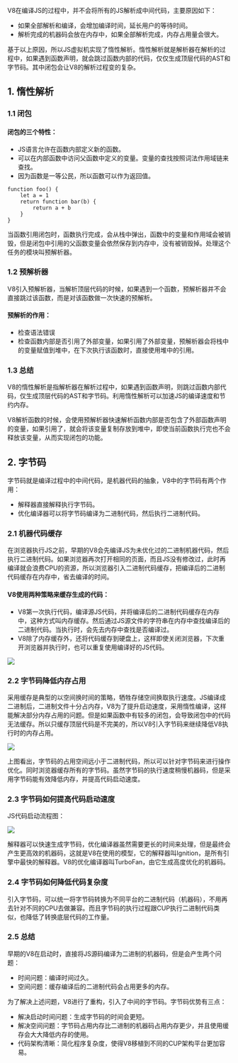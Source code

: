 V8在编译JS的过程中，并不会将所有的JS解析成中间代码，主要原因如下：

- 如果全部解析和编译，会增加编译时间，延长用户的等待时间。
- 解析完成的机器码会放在内存中，如果全部解析完成，内存占用量会很大。

基于以上原因，所以JS虚拟机实现了惰性解析。惰性解析就是解析器在解析的过程中，如果遇到函数声明，就会跳过函数内部的代码，仅仅生成顶层代码的AST和字节码。其中闭包会让V8的解析过程变的复杂。

## 1. 惰性解析

### 1.1 闭包

#### 闭包的三个特性：

- JS语言允许在函数内部定义新的函数。
- 可以在内部函数中访问父函数中定义的变量。变量的查找按照词法作用域链来查找。
- 因为函数是一等公民，所以函数可以作为返回值。

```
function foo() {
	let a = 1
    return function bar(b) {
    	return a + b
    }
}
```


当函数引用闭包时，函数执行完成，会从栈中弹出，函数中的变量和作用域会被销毁，但是闭包中引用的父函数变量会依然保存到内存中，没有被销毁掉。处理这个任务的模块叫预解析器。

### 1.2 预解析器

V8引入预解析器，当解析顶层代码的时候，如果遇到一个函数，预解析器并不会直接跳过该函数，而是对该函数做一次快速的预解析。

#### 预解析的作用：

- 检查语法错误
- 检查函数内部是否引用了外部变量，如果引用了外部变量，预解析器会将栈中的变量赋值到堆中，在下次执行该函数时，直接使用堆中的引用。

### 1.3 总结

V8的惰性解析是指解析器在解析过程中，如果遇到函数声明，则跳过函数内部代码，仅生成顶层代码的AST和字节码。利用惰性解析可以加速JS的编译速度和节约内存。

V8解析函数的时候，会使用预解析器快速解析函数内部是否包含了外部函数声明的变量，如果引用了，就会将该变量复制存放到堆中，即使当前函数执行完也不会释放该变量，从而实现闭包的功能。

## 2. 字节码

字节码就是编译过程中的中间代码，是机器代码的抽象，V8中的字节码有两个作用：

- 解释器直接解释执行字节码。
- 优化编译器可以将字节码编译为二进制代码，然后执行二进制代码。

### 2.1 机器代码缓存

在浏览器执行JS之前，早期的V8会先编译JS为未优化过的二进制机器代码，然后执行二进制代码。如果浏览器再次打开相同的页面，而且JS没有修改过，此时再编译就会浪费CPU的资源，所以浏览器引入二进制代码缓存，把编译后的二进制代码缓存在内存中，省去编译的时间。

#### V8使用两种策略来缓存生成的代码：

- V8第一次执行代码，编译源JS代码，并将编译后的二进制代码缓存在内存中，这种方式叫内存缓存。然后通过JS源文件的字符串在内存中查找编译后的二进制代码。当执行时，会先去内存中查找是否编译过。
- V8除了内存缓存外，还将代码缓存到硬盘上，这样即使关闭浏览器，下次重开浏览器并执行时，也可以重复使用编译好的JS代码。

![](https://p3-juejin.byteimg.com/tos-cn-i-k3u1fbpfcp/7a4d3bc4c4494d1897157e9325a7b8ed~tplv-k3u1fbpfcp-zoom-1.image)

### 2.2 字节码降低内存占用

采用缓存是典型的以空间换时间的策略，牺牲存储空间换取执行速度。JS编译成二进制后，二进制文件十分占内存，V8为了提升启动速度，采用惰性编译，这样能解决部分内存占用的问题。但是如果函数中有较多的闭包，会导致闭包中的代码无法缓存。所以只缓存顶层代码是不完美的，所以V8引入字节码来继续降低V8执行时的内存占用。

![](https://p3-juejin.byteimg.com/tos-cn-i-k3u1fbpfcp/db2605c613564a6faf229e4fa81a167d~tplv-k3u1fbpfcp-zoom-1.image)

上图看出，字节码的占用空间远小于二进制代码，所以可以针对字节码来进行操作优化。同时浏览器缓存所有的字节码。虽然字节码的执行速度稍慢机器码，但是采用字节码能有效降低内存，并提高代码启动速度。

### 2.3 字节码如何提高代码启动速度

JS代码启动流程图：

![](https://p3-juejin.byteimg.com/tos-cn-i-k3u1fbpfcp/20bc41df8c0c45a5bfdf1ec1f1b3d8c5~tplv-k3u1fbpfcp-zoom-1.image)

解释器可以快速生成字节码，优化编译器虽然需要更长的时间来处理，但是最终会产生更高效的机器码，这就是V8在使用的模型，它的解释器叫Ignition，是所有引擎中最快的解释器。V8的优化编译器叫TurboFan，由它生成高度优化的机器码。

### 2.4 字节码如何降低代码复杂度

引入字节码，可以统一将字节码转换为不同平台的二进制代码（机器码），不用再去针对不同的CPU去做兼容。而且字节码的执行过程跟CUP执行二进制代码类似，也降低了转换底层代码的工作量。

### 2.5 总结

早期的V8在启动时，直接将JS源码编译为二进制的机器码，但是会产生两个问题：

- 时间问题：编译时间过久。
- 空间问题：缓存编译后的二进制代码会占用更多的内存。

为了解决上述问题，V8进行了重构，引入了中间的字节码。字节码优势有三点：

- 解决启动时间问题：生成字节码的时间会更短。
- 解决空间问题：字节码占用内存比二进制的机器码占用内存更少，并且使用缓存会大大降低内存的使用。
- 代码架构清晰：简化程序复杂度，使得V8移植到不同的CUP架构平台更加容易。









